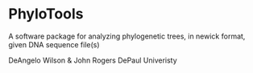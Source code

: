 # PhyloTools
A software package for analyzing phylogenetic trees, in newick format, given DNA sequence file(s)


DeAngelo Wilson & John Rogers
DePaul Univeristy
